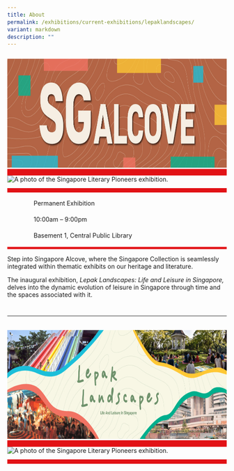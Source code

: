 ```yaml
---
title: About
permalink: /exhibitions/current-exhibitions/lepaklandscapes/
variant: markdown
description: ""
---
```

<section class="section__about">
<div class="container__card">
    <div class="row">
        <div class="col is-full" style="border-bottom: 15px solid #E21216; padding: 12px 0 0 0;">
            <img srcset="/images/event-images/Lepak Landscapes/Sg_Alcove_Banner.jpg 400w, /images/event-images/Lepak Landscapes/Sg_Alcove_Banner.jpg 1000w" sizes="(max-width: 500px) 40vw, 100vw" height="250" width="1000" src="/images/event-images/Lepak Landscapes/Sg_Alcove_Banner.jpg" alt="A title card labelled: Singapore Alcove.">
        </div>
    </div>    
    <div class="row">
        <div class="col is-full" style="padding: 0 0 12px 0;">
            <img srcset="/images/event-images/lpg/singapore-literary-pioneers-main-image_400w.jpg 400w, /images/event-images/lpg/singapore-literary-pioneers-main-image_950w.jpg 950w" sizes="(max-width: 500px) 40vw, 95vw" height="682" width="950" src="/images/event-images/lpg/singapore-literary-pioneers-main-image_400w.jpg" alt="A photo of the Singapore Literary Pioneers exhibition.">
        </div>
    </div>
        <div class="row">
            <div class="col" style="border-top: 10px solid #E21216; border-bottom: 5px solid #E21216;">
                <ul style="list-style: none; margin-left: 0px;">
                    <li style="margin-bottom: 1rem;">
                        <span class="sgds-icon sgds-icon-calendar" style="font-size: 150%; display: inline-block; float: left; vertical-align: middle;"></span>
                        <div style="line-height: 150%; padding-left: 2.3rem;">Permanent Exhibition</div>
                    </li> 
                    <li style="margin-bottom: 1rem;">
                        <span class="sgds-icon sgds-icon-clock" style="font-size: 150%; display: inline-block; float: left; vertical-align: middle;"></span>
                        <div style="line-height: 150%; padding-left: 2.3rem;">10:00am – 9:00pm</div>
                    </li>          
                    <li style="margin-bottom: 1rem;">
                        <span class="sgds-icon sgds-icon-map" style="font-size: 150%; display: inline-block; float: left; vertical-align: middle;"></span>
                        <div style="line-height: 150%; padding-left: 2.3rem;">Basement 1, Central Public Library</div>
                    </li>                    
                </ul>
            </div>
        </div>
</div>
    
<div class="container__description">
    <div class="row">
        <div class="col is-full padding--top--lg">
<p>Step into Singapore Alcove, where the Singapore Collection is seamlessly integrated within thematic exhibits on our heritage and literature.</p><p>The inaugural exhibition, <em>Lepak Landscapes: Life and Leisure in Singapore, </em> delves into the dynamic evolution of leisure in Singapore through time and the spaces associated with it.</p>
        </div>
</div>
</div></section>
<hr style="margin: 40px 0 20px 0;">

<section class="section__about">
<div class="container__card">
    <div class="row">
        <div class="col is-full" style="border-bottom: 15px solid #E21216; padding: 12px 0 0 0;">
            <img srcset="/images/event-images/Lepak Landscapes/Lepak_Landscapes_Banner.JPG 400w, /images/event-images/Lepak Landscapes/Lepak_Landscapes_Banner.JPG 1000w" sizes="(max-width: 500px) 40vw, 100vw" height="250" width="1000" src="/images/event-images/Lepak Landscapes/Lepak_Landscapes_Banner.JPG" alt="A title card labelled: Lepak Landscapes">
        </div>
    </div>    
    <div class="row">
        <div class="col is-full" style="padding: 0 0 12px 0;">
            <img srcset="/images/event-images/lpg/singapore-literary-pioneers-main-image_400w.jpg 400w, /images/event-images/lpg/singapore-literary-pioneers-main-image_950w.jpg 950w" sizes="(max-width: 500px) 40vw, 95vw" height="682" width="950" src="/images/event-images/lpg/singapore-literary-pioneers-main-image_400w.jpg" alt="A photo of the Singapore Literary Pioneers exhibition.">
        </div>
    </div>
        <div class="row">
            <div class="col" style="border-top: 10px solid #E21216; border-bottom: 0px solid #E21216;"></div></div></div></section>